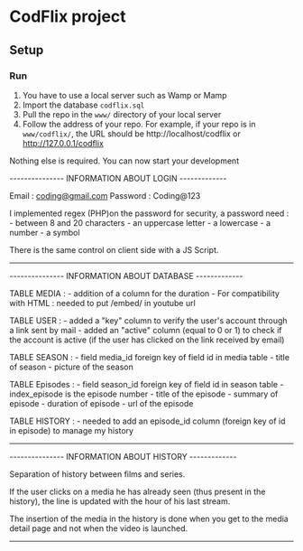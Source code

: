 # CodFlix project

## Setup

### Run
1. You have to use a local server such as Wamp or Mamp
1. Import the database `codflix.sql`
1. Pull the repo in the `www/` directory of your local server
1. Follow the address of your repo. For example, if your repo is in ``www/codflix/``, the URL should be http://localhost/codflix or http://127.0.0.1/codflix

Nothing else is required. You can now start your development

--------------- INFORMATION ABOUT LOGIN -------------

Email : coding@gmail.com
Password : Coding@123

I implemented regex (PHP)on the password for security, a password need :
	- between 8 and 20 characters
	- an uppercase letter
	- a lowercase
	- a number
	- a symbol

There is the same control on client side with a JS Script.


----------------------------------------------------- 

--------------- INFORMATION ABOUT DATABASE -------------

TABLE MEDIA : 
	- addition of a column for the duration
	- For compatibility with HTML : needed to put /embed/ in youtube url 

TABLE USER : 
	- added a "key" column to verify the user's account through a link sent by mail
	- added an "active" column (equal to 0 or 1) to check if the account is active (if the user has clicked on the link received by email)

TABLE SEASON :
	- field media_id foreign key of field id in media table
	- title of season
	- picture of the season

TABLE Episodes :
	- field season_id foreign key of field id in season table
	- index_episode is the episode number
	- title of the episode
	- summary of episode
	- duration of episode
	- url of the episode

TABLE HISTORY : 
	- needed to add an episode_id column (foreign key of id in episode) to manage my history

-----------------------------------------------------

--------------- INFORMATION ABOUT HISTORY -------------

Separation of history between films and series.

If the user clicks on a media he has already seen (thus present in the history), the line is updated with the hour of his last stream.

The insertion of the media in the history is done when you get to the media detail page and not when the video is launched.


----------------------------------------------------- 
